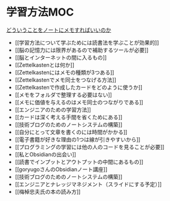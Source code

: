 # 学習方法MOC

[どういうことをノートにメモすればいいのか](どういうことをノートにメモすればいいのか.md)
- [[学習方法について学ぶためには読書法を学ぶことが効果的]]
- [[脳の記憶力には限界があるので補助するツールが必要]]
- [[脳とインターネットの間に入るもの]]
- [[Zettelkastenとは何か]]
- [[Zettelkastenにはメモの種類が3つある]]
- [[Zettelkastenでメモ同士をつなげる方法]]
- [[Zettelkastenで作成したカードをどのように使うか]]
- [[メモをフォルダで整理する必要はない]]
- [[メモに価値を与えるのはメモ同士のつながりである]]
- [[エンジニアのための学習方法]]
- [[カードは深く考える手間を省くためにある]]
- [[技術ブログのためのノートシステムの構築]]
- [[自分にとって文章を書くのには時間がかかる]]
- [[電子書籍が好きな理由の1つは線が引きやすいから]]
- [[プログラミングの学習には他の人のコードを見ることが必要]]
- [[私とObsidianの出会い]]
- [[読書でインプットとアウトプットの中間にあるもの]]
- [[goryugoさんのObsidianノート講座]]
- [[技術ブログのためのノートシステムの構築]]
- [[エンジニアとナレッジマネジメント（スライドにする予定）]]
- [[梅棹忠夫氏の本の読み方]]